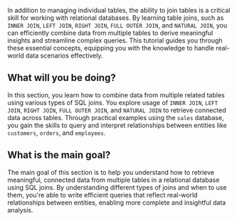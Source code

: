 
<!-- 1. Topic sentences ----------------------------------------------------------------------------------

    Goal: Orient the learner to the area covered in this module.

    Heading: None

    Example: "Good cybersecurity relies on many factors to provide confidence and assurance that your data
             is safe and being used as expected."

    Recommended: Add a visual like an image, table, or list that supports the topic sentences.

    Detailed guidance: `https://review.learn.microsoft.com/help/learn/id-guidance-introductions?branch=main#module-introduction`
-->
In addition to managing individual tables, the ability to join tables is a critical skill for working with relational databases. By learning table joins, such as `INNER JOIN`, `LEFT JOIN`, `RIGHT JOIN`, `FULL OUTER JOIN`, and `NATURAL JOIN`, you can efficiently combine data from multiple tables to derive meaningful insights and streamline complex queries. This tutorial guides you through these essential concepts, equipping you with the knowledge to handle real-world data scenarios effectively.

<!-- 2. Motivation ---------------------------------------------------------------------------------------

    Goal: Explain why the concepts that the module covers are important and how they're used. Consider
          posing a question or describing a challenging situation.

    Heading: None

    Example: "In the early years of computing systems, every application stored data in its own unique
             structure. When developers wanted to build applications to use that data, they had to know
             a lot about the data structure to find the data they needed. These structures were
             inefficient, hard to maintain, and hard to optimize for good application performance. The
             relational database model was designed to solve the problem of multiple arbitrary data
             structures. The relational model provides a standard way of representing and querying
             data that can be used by any application."
-->

<!-- 4. Prose table of contents --------------------------------------------------------------------------

    Goal: List the activities that the learner does in this module. The prose table of contents differs
          from the title and the learning objectives. The title and the learning objectives are outcome-
          focused. They describe the skills the learner acquires as a result of consuming this content.
          In contrast, the prose table of contents states specifically what the learner **does** in order
          to acquire those skills. The format can be either prose or a bulleted list. But a list yields
          better results when transformed into other output types such as PowerPoint.

    Heading: "## What will we be doing?"

    Example: "In this module, we'll formally define several cybersecurity concepts like authentication
             and authorization. Then we'll put the concepts into context by describing some common
             authentication-based attacks. We'll also define some effective authorization security techniques."
 -->
 ## What will you be doing?

In this section, you learn how to combine data from multiple related tables using various types of SQL joins. You explore usage of `INNER JOIN`, `LEFT JOIN`, `RIGHT JOIN`, `FULL OUTER JOIN`, and `NATURAL JOIN` to retrieve connected data across tables. Through practical examples using the `sales` database, you gain the skills to query and interpret relationships between entities like `customers`, `orders`, and `employees`.

 <!-- 5. Terminal learning objective ----------------------------------------------------------------------

    Goal: Restate the module title as a complete sentence. You have more room here to convey the main goal
          than in a space-limited title. Make it outcome-focused so it describes the main skills and
          knowledge the learner acquires as a result of the training. Answer the question "What is the
          foundational knowledge the user gains as a result of consuming this training?"

    Heading: "## What is the main goal?"

    Example: "By the end of the module, you'll have a comprehensive understanding of core cybersecurity concepts."
 -->
## What is the main goal?

The main goal of this section is to help you understand how to retrieve meaningful, connected data from multiple tables in a relational database using SQL joins. By understanding different types of joins and when to use them, you're able to write efficient queries that reflect real-world relationships between entities, enabling more complete and insightful data analysis.
